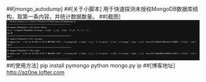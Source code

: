 ﻿##[mongo_autodump]
##[关于小脚本]
用于快速探测未授权MongoDB数据库结构，取第一条内容，并统计数据数量。
##[截图]
![index](/1.PNG)
##[使用方法]
pip install pymongo
python mongo.py ip
##[博客地址]
http://az0ne.lofter.com